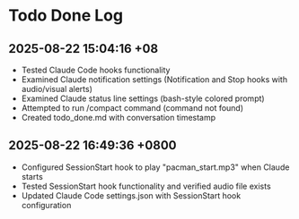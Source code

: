 # Todo Done Log

## 2025-08-22 15:04:16 +08
- Tested Claude Code hooks functionality
- Examined Claude notification settings (Notification and Stop hooks with audio/visual alerts)
- Examined Claude status line settings (bash-style colored prompt)
- Attempted to run /compact command (command not found)
- Created todo_done.md with conversation timestamp

## 2025-08-22 16:49:36 +0800
- Configured SessionStart hook to play "pacman_start.mp3" when Claude starts
- Tested SessionStart hook functionality and verified audio file exists
- Updated Claude Code settings.json with SessionStart hook configuration
